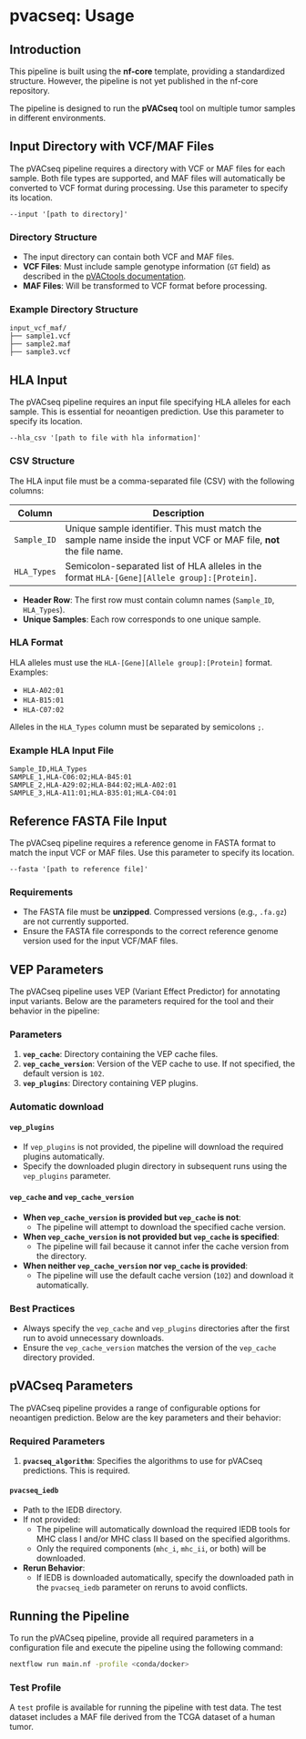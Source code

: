 # pvacseq: Usage

## Introduction

This pipeline is built using the **nf-core** template, providing a standardized structure. However, the pipeline is not yet published in the nf-core repository.

The pipeline is designed to run the **pVACseq** tool on multiple tumor samples in different environments.

## Input Directory with VCF/MAF Files

The pVACseq pipeline requires a directory with VCF or MAF files for each sample. Both file types are supported, and MAF files will automatically be converted to VCF format during processing. Use this parameter to specify its location.
```
--input '[path to directory]'
```

### Directory Structure

- The input directory can contain both VCF and MAF files.
- **VCF Files**: Must include sample genotype information (`GT` field) as described in the [pVACtools documentation](https://pvactools.readthedocs.io/en/latest/pvacseq/input_file_prep/gt.html).
- **MAF Files**: Will be transformed to VCF format before processing.

### Example Directory Structure

```plaintext
input_vcf_maf/
├── sample1.vcf
├── sample2.maf
├── sample3.vcf
```

## HLA Input

The pVACseq pipeline requires an input file specifying HLA alleles for each sample. This is essential for neoantigen prediction. Use this parameter to specify its location.
```
--hla_csv '[path to file with hla information]'
```

### CSV Structure

The HLA input file must be a comma-separated file (CSV) with the following columns:

| Column      | Description                                                                                                            |
|-------------|------------------------------------------------------------------------------------------------------------------------|
| `Sample_ID` | Unique sample identifier. This must match the sample name inside the input VCF or MAF file, **not** the file name.     |
| `HLA_Types` | Semicolon-separated list of HLA alleles in the format `HLA-[Gene][Allele group]:[Protein]`.                            |

- **Header Row**: The first row must contain column names (`Sample_ID`, `HLA_Types`).
- **Unique Samples**: Each row corresponds to one unique sample.

### HLA Format

HLA alleles must use the `HLA-[Gene][Allele group]:[Protein]` format. Examples:
- `HLA-A02:01`
- `HLA-B15:01`
- `HLA-C07:02`

Alleles in the `HLA_Types` column must be separated by semicolons `;`.

### Example HLA Input File

```csv title="hla_input.csv"
Sample_ID,HLA_Types
SAMPLE_1,HLA-C06:02;HLA-B45:01
SAMPLE_2,HLA-A29:02;HLA-B44:02;HLA-A02:01
SAMPLE_3,HLA-A11:01;HLA-B35:01;HLA-C04:01
```

## Reference FASTA File Input

The pVACseq pipeline requires a reference genome in FASTA format to match the input VCF or MAF files. Use this parameter to specify its location.
```
--fasta '[path to reference file]'
```

### Requirements

- The FASTA file must be **unzipped**. Compressed versions (e.g., `.fa.gz`) are not currently supported.
- Ensure the FASTA file corresponds to the correct reference genome version used for the input VCF/MAF files.

## VEP Parameters

The pVACseq pipeline uses VEP (Variant Effect Predictor) for annotating input variants. Below are the parameters required for the tool and their behavior in the pipeline:

### Parameters

1. **`vep_cache`**: Directory containing the VEP cache files.
2. **`vep_cache_version`**: Version of the VEP cache to use. If not specified, the default version is `102`.
3. **`vep_plugins`**: Directory containing VEP plugins.

### Automatic download

#### **`vep_plugins`**
- If `vep_plugins` is not provided, the pipeline will download the required plugins automatically.
- Specify the downloaded plugin directory in subsequent runs using the `vep_plugins` parameter.

#### **`vep_cache` and `vep_cache_version`**
- **When `vep_cache_version` is provided but `vep_cache` is not**:
  - The pipeline will attempt to download the specified cache version.
- **When `vep_cache_version` is not provided but `vep_cache` is specified**:
  - The pipeline will fail because it cannot infer the cache version from the directory.
- **When neither `vep_cache_version` nor `vep_cache` is provided**:
  - The pipeline will use the default cache version (`102`) and download it automatically.

### Best Practices

- Always specify the `vep_cache` and `vep_plugins` directories after the first run to avoid unnecessary downloads.
- Ensure the `vep_cache_version` matches the version of the `vep_cache` directory provided.


## pVACseq Parameters

The pVACseq pipeline provides a range of configurable options for neoantigen prediction. Below are the key parameters and their behavior:

### Required Parameters

1. **`pvacseq_algorithm`**: Specifies the algorithms to use for pVACseq predictions. This is required.
#### **`pvacseq_iedb`**
- Path to the IEDB directory.
- If not provided:
  - The pipeline will automatically download the required IEDB tools for MHC class I and/or MHC class II based on the specified algorithms.
  - Only the required components (`mhc_i`, `mhc_ii`, or both) will be downloaded.
- **Rerun Behavior**:
  - If IEDB is downloaded automatically, specify the downloaded path in the `pvacseq_iedb` parameter on reruns to avoid conflicts.


## Running the Pipeline

To run the pVACseq pipeline, provide all required parameters in a configuration file and execute the pipeline using the following command:

```bash
nextflow run main.nf -profile <conda/docker>
```

### Test Profile

A `test` profile is available for running the pipeline with test data. The test dataset includes a MAF file derived from the TCGA dataset of a human tumor.

